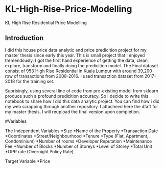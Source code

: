 # KL-High-Rise-Price-Modelling
KL High Rise Residential Price Modelling

## Introduction
I did this house price data analytic and price predicition project for my master thesis since early this year. This is small project that I enjoyed tremendously. I got the first hand experience of getting the data, clean, explore, transform and finally doing the predicition
model. The Final dataset consist of 953 High Rise Residential in Kuala Lumpur with around 39,200 row of transactions from 2008-2016. I used transaction dataset from 2017-2018 for the training set.

Suprisingly, using several line of code from pre-existing model from sklearn produce such a profound predicition accuracy. So I 
decide to write this notebook to share how I did this data analytic project. You can find how i did my web scrapping through another
repository. I attacheed here the dfaft for my master thesis. I will reupload the final version upon completion. 

#Variables

The Independent Variables
*Size
*Name of the Property
*Transaction Date
*Coordinates
*Street/Neighbourhood
*Tenure
*Type (Flat, Apartment, Condominium)
*Number of rooms
*Developer Reputation
*Maintenance Fee
*Number of Blocks
*Number of Storeys
*Level of Storey
*Total Unit
*OPR rate (Overnight Policy Rate)

Target Variable
*Price




